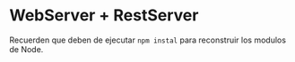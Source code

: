 # WebServer + RestServer

Recuerden que deben de ejecutar ```npm instal``` para reconstruir los modulos de Node.